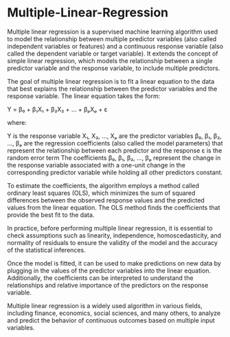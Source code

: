 # Multiple-Linear-Regression
Multiple linear regression is a supervised machine learning algorithm used to model the relationship between multiple predictor variables (also called independent variables or features) and a continuous response variable (also called the dependent variable or target variable). It extends the concept of simple linear regression, which models the relationship between a single predictor variable and the response variable, to include multiple predictors.

The goal of multiple linear regression is to fit a linear equation to the data that best explains the relationship between the predictor variables and the response variable. The linear equation takes the form:

Y = β₀ + β₁X₁ + β₂X₂ + ... + βₚXₚ + ɛ

where:

Y is the response variable
X₁, X₂, ..., Xₚ are the predictor variables
β₀, β₁, β₂, ..., βₚ are the regression coefficients (also called the model parameters) that represent the relationship between each predictor and the response
ɛ is the random error term
The coefficients β₀, β₁, β₂, ..., βₚ represent the change in the response variable associated with a one-unit change in the corresponding predictor variable while holding all other predictors constant.

To estimate the coefficients, the algorithm employs a method called ordinary least squares (OLS), which minimizes the sum of squared differences between the observed response values and the predicted values from the linear equation. The OLS method finds the coefficients that provide the best fit to the data.

In practice, before performing multiple linear regression, it is essential to check assumptions such as linearity, independence, homoscedasticity, and normality of residuals to ensure the validity of the model and the accuracy of the statistical inferences.

Once the model is fitted, it can be used to make predictions on new data by plugging in the values of the predictor variables into the linear equation. Additionally, the coefficients can be interpreted to understand the relationships and relative importance of the predictors on the response variable.

Multiple linear regression is a widely used algorithm in various fields, including finance, economics, social sciences, and many others, to analyze and predict the behavior of continuous outcomes based on multiple input variables.





